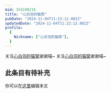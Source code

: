 ```yaml
---
mid: 354190216
title: "心白羽的猫窝"
pubDate: "2024-11-04T11:22:12.001Z"
updatedDate: "2024-11-04T11:22:12.002Z"
profile:
  {
    Nickname: ["心白羽的猫窝"],
  }
---
```


关注[心白羽的猫窝](https://space.bilibili.com/354190216)谢谢喵~ 关注[心白羽的猫窝](https://space.bilibili.com/354190216)谢谢喵~

## 此条目有待补充
你可以在[这里](https://github.com/Yuhanawa/VTuber.ICU/edit/master/src/content/v/心白羽的猫窝/index.md)编辑本文
